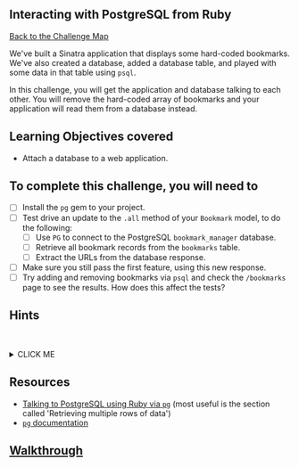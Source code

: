 ## Interacting with PostgreSQL from Ruby

[Back to the Challenge Map](00_challenge_map.md#challenges)

We've built a Sinatra application that displays some hard-coded bookmarks. We've also created a database, added a database table, and played with some data in that table using `psql`.

In this challenge, you will get the application and database talking to each other.  You will remove the hard-coded array of bookmarks and your application will read them from a database instead.

## Learning Objectives covered

* Attach a database to a web application.

## To complete this challenge, you will need to

- [ ] Install the `pg` gem to your project.
- [ ] Test drive an update to the `.all` method of your `Bookmark` model, to do the following:
  - [ ] Use `PG` to connect to the PostgreSQL `bookmark_manager` database.
  - [ ] Retrieve all bookmark records from the `bookmarks` table.
  - [ ] Extract the URLs from the database response.
- [ ] Make sure you still pass the first feature, using this new response.
- [ ] Try adding and removing bookmarks via `psql` and check the `/bookmarks` page to see the results. How does this affect the tests?

## Hints
&nbsp;<details><summary>CLICK ME</summary>
- Use the [`pg` documentation](https://bitbucket.org/ged/ruby-pg/wiki/Home) to help you understand how your code will interact with `pg`.

- You can also `require 'pg'` in irb to investigate how it works.

- Depending on how closely you have been following the walkthroughs, you might see your tests failing as you work through this step.  Why might this be?

&nbsp;</details>

## Resources

* [Talking to PostgreSQL using Ruby via `pg`](http://zetcode.com/db/postgresqlruby/) (most useful is the section called 'Retrieving multiple rows of data')
* [`pg` documentation](https://bitbucket.org/ged/ruby-pg/wiki/Home)

## [Walkthrough](walkthroughs/07.md)
